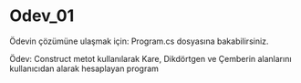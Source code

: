 # Odev_01

Ödevin çözümüne ulaşmak için: Program.cs dosyasına bakabilirsiniz.

Ödev: Construct metot kullanılarak Kare, Dikdörtgen ve Çemberin alanlarını kullanıcıdan alarak hesaplayan program
